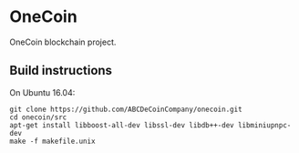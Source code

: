 # OneCoin

OneCoin blockchain project.

## Build instructions
On Ubuntu 16.04:
```
git clone https://github.com/ABCDeCoinCompany/onecoin.git
cd onecoin/src
apt-get install libboost-all-dev libssl-dev libdb++-dev libminiupnpc-dev
make -f makefile.unix
```
  
                                   
